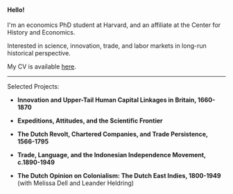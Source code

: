 #### Hello! 
I'm an economics PhD student at Harvard, and an affiliate at the Center for History and Economics.

Interested in science, innovation, trade, and labor markets in long-run historical perspective.

My CV is available [here](https://matthewleechen.github.io/cv/MLC_CV_11_Dec_2023.pdf).

--------

Selected Projects: 

- **Innovation and Upper-Tail Human Capital Linkages in Britain, 1660-1870**

- **Expeditions, Attitudes, and the Scientific Frontier**

- **The Dutch Revolt, Chartered Companies, and Trade Persistence, 1566-1795**

- **Trade, Language, and the Indonesian Independence Movement, c.1890-1949**

- **The Dutch Opinion on Colonialism: The Dutch East Indies, 1800-1949** (with Melissa Dell and Leander Heldring)
